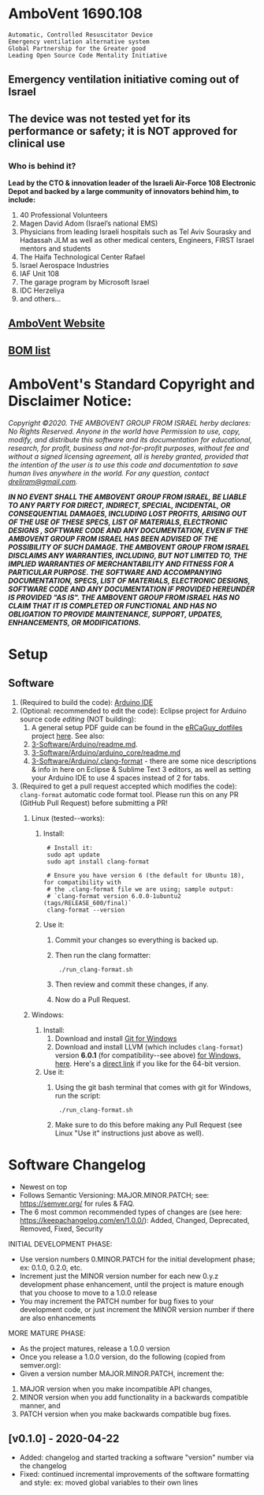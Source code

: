 # AmboVent  1690.108

    Automatic, Controlled Resuscitator Device
    Emergency ventilation alternative system
    Global Partnership for the Greater good
    Leading Open Source Code Mentality Initiative


## Emergency ventilation initiative coming out of Israel

## The device was not tested yet for its performance or safety; it is NOT approved for clinical use

### Who is behind it?  
**Lead by the CTO & innovation leader of the Israeli Air-Force 108 Electronic Depot and backed by a large community of innovators behind him, to include:**

1. 40 Professional Volunteers
1. Magen David Adom (Israel’s national EMS)
1. Physicians from leading Israeli hospitals such as Tel Aviv Sourasky and Hadassah JLM as well as other medical centers, Engineers, FIRST Israel mentors and students
1. The Haifa Technological Center Rafael
1. Israel Aerospace Industries
1. IAF Unit 108
1. The garage program by Microsoft Israel
1. IDC Herzeliya
1. and others...

## [AmboVent Website](https://1nn0v8ter.rocks/AmboVent-1690-108)

## [BOM list](https://docs.google.com/spreadsheets/d/1yqxRhruZpR-hO4cpbX6UkSeXTlXk1JLd_4aYDwuWj4k/edit?usp=sharing)

# AmboVent's Standard Copyright and Disclaimer Notice:

*Copyright ©2020. THE AMBOVENT GROUP FROM ISRAEL herby declares:  No Rights Reserved. Anyone in the world have Permission to use, copy, modify, and distribute this software and its documentation for educational, research, for profit, business and not-for-profit purposes, without fee and without a signed licensing agreement, all is hereby granted, provided that the intention of the user is to use this code and documentation to save human lives  anywhere in the world. For any question, contact dreliram@gmail.com.*

***IN NO EVENT SHALL THE AMBOVENT GROUP FROM ISRAEL, BE LIABLE TO ANY PARTY FOR DIRECT, INDIRECT, SPECIAL, INCIDENTAL, OR CONSEQUENTIAL DAMAGES, INCLUDING LOST PROFITS, ARISING OUT OF THE USE OF THESE SPECS, LIST OF MATERIALS, ELECTRONIC DESIGNS , SOFTWARE CODE AND ANY DOCUMENTATION, EVEN IF THE AMBOVENT GROUP FROM ISRAEL HAS BEEN ADVISED OF THE POSSIBILITY OF SUCH DAMAGE.
THE AMBOVENT GROUP FROM ISRAEL DISCLAIMS ANY WARRANTIES, INCLUDING, BUT NOT LIMITED TO, THE IMPLIED WARRANTIES OF MERCHANTABILITY AND FITNESS FOR A PARTICULAR PURPOSE. THE SOFTWARE AND ACCOMPANYING DOCUMENTATION, SPECS, LIST OF MATERIALS, ELECTRONIC DESIGNS, SOFTWARE CODE AND ANY DOCUMENTATION IF PROVIDED HEREUNDER IS PROVIDED "AS IS". THE AMBOVENT GROUP FROM ISRAEL HAS NO CLAIM THAT IT IS COMPLETED OR FUNCTIONAL AND HAS NO OBLIGATION TO PROVIDE MAINTENANCE, SUPPORT, UPDATES, ENHANCEMENTS, OR MODIFICATIONS.***

# Setup

## Software

1. (Required to build the code): [Arduino IDE](https://www.arduino.cc/en/Main/Software)
1. (Optional: recommended to edit the code): Eclipse project for Arduino source code _editing_ (NOT building):
    1. A general setup PDF guide can be found in the [eRCaGuy_dotfiles](https://github.com/ElectricRCAircraftGuy/eRCaGuy_dotfiles) project [here](https://github.com/ElectricRCAircraftGuy/eRCaGuy_dotfiles/blob/master/eclipse/Eclipse%20setup%20instructions%20on%20a%20new%20Linux%20(or%20other%20OS)%20computer.pdf). See also:
    1. [3-Software/Arduino/readme.md](3-Software/Arduino/readme.md).
    1. [3-Software/Arduino/arduino_core/readme.md](3-Software/Arduino/arduino_core/readme.md)
    1. [3-Software/Arduino/.clang-format](3-Software/Arduino/.clang-format) - there are some nice descriptions & info in here on Eclipse & Sublime Text 3 editors, as well as setting your Arduino IDE to use 4 spaces instead of 2 for tabs.
1. (Required to get a pull request accepted which modifies the code): `clang-format` automatic code format tool. Please run this on any PR (GitHub Pull Request) before submitting a PR!
    1. Linux (tested--works): 
        1. Install: 

                # Install it:
                sudo apt update
                sudo apt install clang-format

                # Ensure you have version 6 (the default for Ubuntu 18), for compatibility with 
                # the .clang-format file we are using; sample output: 
                # `clang-format version 6.0.0-1ubuntu2 (tags/RELEASE_600/final)`
                clang-format --version
        
        1. Use it: 
            1. Commit your changes so everything is backed up.
            1. Then run the clang formatter:

                    ./run_clang-format.sh

            1. Then review and commit these changes, if any.
            1. Now do a Pull Request.

    1. Windows:
        1. Install:
            1. Download and install [Git for Windows](https://git-scm.com/download/win)
            1. Download and install LLVM (which includes `clang-format`) version **6.0.1** (for compatibility--see above) [for Windows, here](https://releases.llvm.org/download.html). Here's a [direct link](https://releases.llvm.org/6.0.1/LLVM-6.0.1-win64.exe) if you like for the 64-bit version.
        1. Use it:
            1. Using the git bash terminal that comes with git for Windows, run the script:

                    ./run_clang-format.sh

            1. Make sure to do this before making any Pull Request (see Linux "Use it" instructions just above as well).

# Software Changelog
- Newest on top
- Follows Semantic Versioning: MAJOR.MINOR.PATCH; see: https://semver.org/ for rules & FAQ.
- The 6 most common recommended types of changes are (see here: https://keepachangelog.com/en/1.0.0/): Added, Changed, Deprecated, Removed, Fixed, Security

INITIAL DEVELOPMENT PHASE:
- Use version numbers 0.MINOR.PATCH for the initial development phase; ex: 0.1.0, 0.2.0, etc.
- Increment just the MINOR version number for each new 0.y.z development phase enhancement, until the project is mature enough that you choose to move to a 1.0.0 release
- You may increment the PATCH number for bug fixes to your development code, or just increment the MINOR version number if there are also enhancements

MORE MATURE PHASE:
- As the project matures, release a 1.0.0 version
- Once you release a 1.0.0 version, do the following (copied from semver.org):
- Given a version number MAJOR.MINOR.PATCH, increment the:  
1. MAJOR version when you make incompatible API changes,  
2. MINOR version when you add functionality in a backwards compatible manner, and  
3. PATCH version when you make backwards compatible bug fixes.  

## [v0.1.0] - 2020-04-22
- Added: changelog and started tracking a software "version" number via the changelog
- Fixed: continued incremental improvements of the software formatting and style: ex: moved global variables to their own lines

